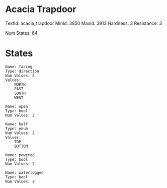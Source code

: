 # Acacia Trapdoor
TextId: acacia_trapdoor
MinId: 3850
MaxId: 3913
Hardness: 3
Resistance: 3

Num States: 64
# States
```
Name: facing
Type: direction
Num Values: 4
Values:
    NORTH
    EAST
    SOUTH
    WEST

Name: open
Type: bool
Num Values: 2

Name: half
Type: enum
Num Values: 2
Values:
    TOP
    BOTTOM

Name: powered
Type: bool
Num Values: 2

Name: waterlogged
Type: bool
Num Values: 2
```